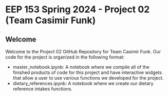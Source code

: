 # EEP 153 Spring 2024 - Project 02 (Team Casimir Funk)

## Welcome

Welcome to the Project 02 GitHub Repository for Team Casimir Funk. Our code for the project is organized in the following format:
- master_notebook.ipynb: A notebook where we compile all of the finished products of code for this project and have interactive widgets that allow a user to use various functions we developed for the project.
- dietary_references.ipynb: A notebook where we create our dietary reference intakes functions.
